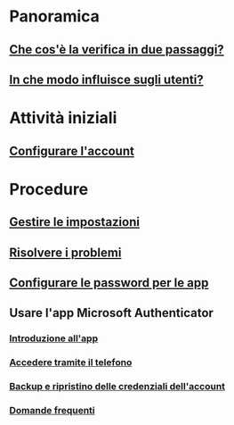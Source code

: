 # Panoramica
## [Che cos'è la verifica in due passaggi?](multi-factor-authentication-end-user.md)
## [In che modo influisce sugli utenti?](multi-factor-authentication-end-user-signin.md)

# Attività iniziali
## [Configurare l'account](multi-factor-authentication-end-user-first-time.md)

# Procedure
## [Gestire le impostazioni](multi-factor-authentication-end-user-manage-settings.md)
## [Risolvere i problemi](multi-factor-authentication-end-user-troubleshoot.md)
## [Configurare le password per le app](multi-factor-authentication-end-user-app-passwords.md)
## Usare l'app Microsoft Authenticator
### [Introduzione all'app](microsoft-authenticator-app-how-to.md)
### [Accedere tramite il telefono](microsoft-authenticator-app-phone-signin-faq.md)
### [Backup e ripristino delle credenziali dell'account](microsoft-authenticator-app-backup-and-recovery.md)
### [Domande frequenti](microsoft-authenticator-app-faq.md)
